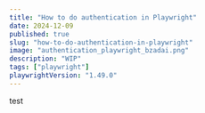 ```yaml
---
title: "How to do authentication in Playwright"
date: 2024-12-09
published: true
slug: "how-to-do-authentication-in-playwright"
image: "authentication_playwright_bzadai.png"
description: "WIP"
tags: ["playwright"]
playwrightVersion: "1.49.0"
---
```


test